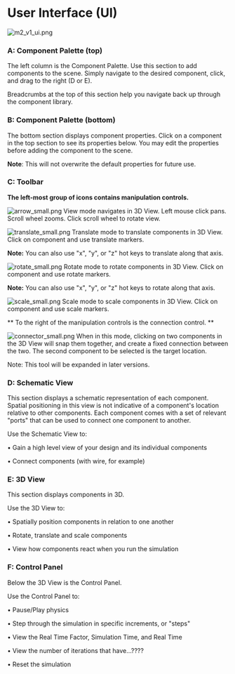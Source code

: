 # User Interface (UI) #

![m2_v1_ui.png](https://bitbucket.org/repo/qAj6BE/images/2938429436-m2_v1_ui.png)

### A: Component Palette (top) ###
The left column is the Component Palette. Use this section to add components to the scene. Simply navigate to the desired component, click, and drag to the right (D or E).

Breadcrumbs at the top of this section help you navigate back up through the component library.

### B: Component Palette (bottom) ###
The bottom section displays component properties. Click on a component in the top section to see its properties below. You may edit the properties before adding the component to the scene. 

**Note**: This will not overwrite the default properties for future use. 

### C: Toolbar ###
**The left-most group of icons contains manipulation controls.**

![arrow_small.png](https://bitbucket.org/repo/qAj6BE/images/990512632-arrow_small.png) View mode navigates in 3D View. Left mouse click pans. Scroll wheel zooms. Click scroll wheel to rotate view. 

![translate_small.png](https://bitbucket.org/repo/qAj6BE/images/318305491-translate_small.png) Translate mode to translate components in 3D View. Click on component and use translate markers. 

**Note:** You can also use "x", "y", or "z" hot keys to translate along that axis. 

![rotate_small.png](https://bitbucket.org/repo/qAj6BE/images/3715820262-rotate_small.png) Rotate mode to rotate components in 3D View. Click on component and use rotate markers. 

**Note:** You can also use "x", "y", or "z" hot keys to rotate along that axis.

![scale_small.png](https://bitbucket.org/repo/qAj6BE/images/4006329730-scale_small.png) Scale mode to scale components in 3D View. Click on component and use scale markers. 


** To the right of the manipulation controls is the connection control. **

![connector_small.png](https://bitbucket.org/repo/qAj6BE/images/994190409-connector_small.png)  When in this mode, clicking on two components in the 3D View will snap them together, and create a fixed connection between the two. The second component to be selected is the target location. 

Note: This tool will be expanded in later versions. 

### D: Schematic View ###
This section displays a schematic representation of each component. Spatial positioning in this view is not indicative of a component's location relative to other components. Each component comes with a set of relevant "ports" that can be used to connect one component to another. 

Use the Schematic View to:

• Gain a high level view of your design and its individual components 

• Connect components (with wire, for example)

### E: 3D View ###
This section displays components in 3D. 

Use the 3D View to:

• Spatially position components in relation to one another

• Rotate, translate and scale components

• View how components react when you run the simulation 

### F: Control Panel ###
Below the 3D View is the Control Panel. 

Use the Control Panel to:

• Pause/Play physics

• Step through the simulation in specific increments, or "steps" 

• View the Real Time Factor, Simulation Time, and Real Time

• View the number of iterations that have...????

• Reset the simulation